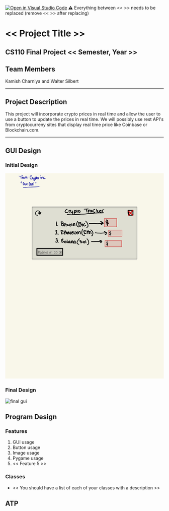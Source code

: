 [![Open in Visual Studio Code](https://classroom.github.com/assets/open-in-vscode-718a45dd9cf7e7f842a935f5ebbe5719a5e09af4491e668f4dbf3b35d5cca122.svg)](https://classroom.github.com/online_ide?assignment_repo_id=12803321&assignment_repo_type=AssignmentRepo)
:warning: Everything between << >> needs to be replaced (remove << >> after replacing)

# << Project Title >>
## CS110 Final Project  << Semester, Year >>

## Team Members

 Kamish Charniya and Walter Silbert 

***

## Project Description

 This project will incorporate crypto prices in real time and allow the user to use a button to update the prices in real time. We will possibly use rest API's from cryptocurreny sites that display real time price like Coinbase or Blockchain.com.

***    

## GUI Design

### Initial Design

![initial gui](assets/gui.jpg)

### Final Design

![final gui](assets/finalgui.jpg)

## Program Design

### Features

1. GUI usage
2. Button usage
3. Image usage
4. Pygame usage
5. << Feature 5 >>

### Classes

- << You should have a list of each of your classes with a description >>

## ATP


